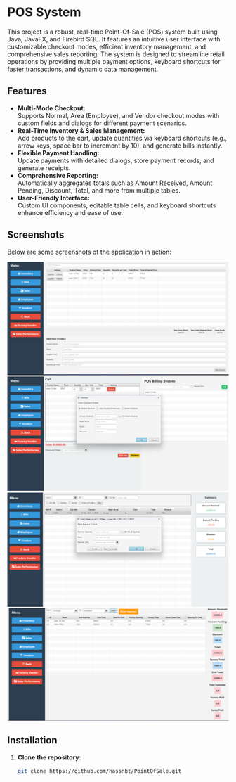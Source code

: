 # POS System

This project is a robust, real-time Point-Of-Sale (POS) system built using Java, JavaFX, and Firebird SQL. It features an intuitive user interface with customizable checkout modes, efficient inventory management, and comprehensive sales reporting. The system is designed to streamline retail operations by providing multiple payment options, keyboard shortcuts for faster transactions, and dynamic data management.

## Features

- **Multi-Mode Checkout:**  
  Supports Normal, Area (Employee), and Vendor checkout modes with custom fields and dialogs for different payment scenarios.
- **Real-Time Inventory & Sales Management:**  
  Add products to the cart, update quantities via keyboard shortcuts (e.g., arrow keys, space bar to increment by 10), and generate bills instantly.
- **Flexible Payment Handling:**  
  Update payments with detailed dialogs, store payment records, and generate receipts.
- **Comprehensive Reporting:**  
  Automatically aggregates totals such as Amount Received, Amount Pending, Discount, Total, and more from multiple tables.
- **User-Friendly Interface:**  
  Custom UI components, editable table cells, and keyboard shortcuts enhance efficiency and ease of use.

## Screenshots

Below are some screenshots of the application in action:

![POS Screenshot 1](images/pos1.png)
![POS Screenshot 2](images/pos2.png)
![POS Screenshot 3](images/pos3.png)
![POS Screenshot 4](images/pos4.png)

## Installation

1. **Clone the repository:**
   ```bash
   git clone https://github.com/hassnbt/PointOfSale.git


